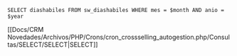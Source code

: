 `SELECT diashabiles FROM sw_diashabiles WHERE mes = $month AND anio = $year`

[[Docs/CRM Novedades/Archivos/PHP/Crons/cron_crossselling_autogestion.php/Consultas/SELECT/SELECT|SELECT]]